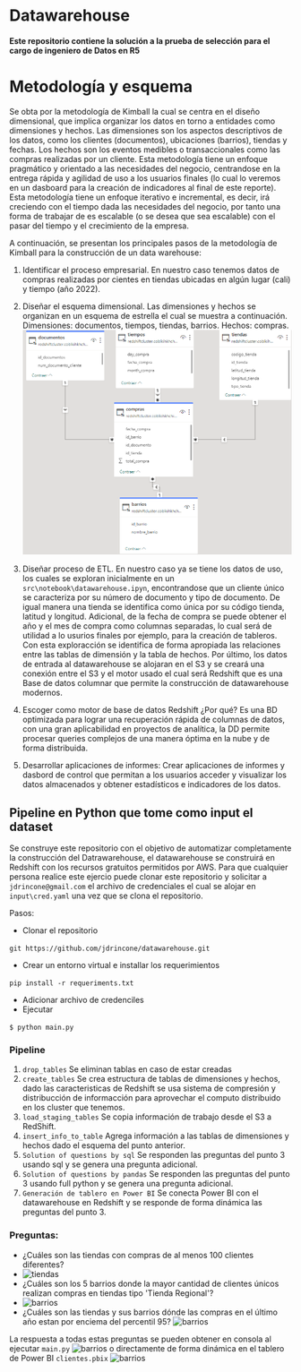 # Datawarehouse

#### Este repositorio contiene la solución a la prueba de selección para el cargo de ingeniero de Datos en R5

# Metodología y esquema

Se obta por la metodología de Kimball la cual se centra en el diseño dimensional, que implica organizar los datos 
en torno a entidades como dimensiones y hechos. Las dimensiones son los aspectos descriptivos de los datos,
como los clientes (documentos), ubicaciones (barrios), tiendas y fechas. Los hechos son los eventos medibles o transaccionales
como las compras realizadas por un cliente.
Esta metodología tiene un enfoque pragmático y orientado a las necesidades del negocio, centrandose en la entrega rápida
y agilidad de uso a los usuarios finales (lo cual lo veremos en un dasboard para la creación de indicadores al final 
de este reporte). Esta metodología tiene un enfoque iterativo e incremental, es decir, irá creciendo con el tiempo
dada las necesidades del negocio, por tanto una forma de trabajar de es escalable (o se desea que sea escalable) con 
el pasar del tiempo y el crecimiento de la empresa.

A continuación, se presentan los principales pasos de la metodología de Kimball para
la construcción de un data warehouse:


1.  Identificar el proceso empresarial. En nuestro caso tenemos datos de compras realizadas por cientes en tiendas
    ubicadas en algún lugar (cali) y tiempo (año 2022).
2. Diseñar el esquema dimensional. Las dimensiones y hechos se organizan en un esquema de estrella el cual se muestra
   a continuación.
   Dimensiones: documentos, tiempos, tiendas, barrios.
   Hechos: compras.
![Estrella](images/modelo_estrella.png)

3. Diseñar proceso de ETL. En nuestro caso ya se tiene los datos de uso, los cuales se exploran inicialmente en un
   `src\notebook\datawarehouse.ipyn`, encontrandose que un cliente único se caracteriza por su número de documento y tipo
   de documento. De igual manera una tienda se identifica como única por su código tienda, latitud y longitud. Adicional,
   de la fecha de compra se puede obtener el año y el mes de compra como columnas separadas, lo cual será de utilidad 
   a lo usurios finales por ejemplo, para la creación de tableros. Con esta exploracción se identifica de forma apropiada
   las relaciones entre las tablas de dimensión y la tabla de hechos. Por último, los datos de entrada al
   datawarehouse se alojaran en el S3 y se creará una conexión entre el S3 y el motor usado el cual será Redshift que
   es una Base de datos columnar que permite la construcción de datawarehouse modernos.
4. Escoger como motor de base de datos Redshift ¿Por qué? Es una BD optimizada para lograr una recuperación 
   rápida de columnas de datos, con una gran aplicabilidad en proyectos de analítica, la DD permite procesar queries
   complejos de una manera óptima en la nube y de forma distribuida.
5. Desarrollar aplicaciones de informes: Crear aplicaciones de informes y dasbord de control que permitan 
   a los usuarios acceder y visualizar los datos almacenados y obtener estadísticos e indicadores de los datos. 

## Pipeline en Python que tome como input el dataset
Se construye este repositorio con el objetivo de automatizar completamente la construcción del Datrawarehouse,
el datawarehouse se construirá en Redshift con los recursos gratuitos permitidos por AWS.
Para que cualquier persona realice este ejercio puede clonar este repositorio y solicitar a `jdrincone@gmail.com` el
archivo de credenciales el cual se alojar en `input\cred.yaml` una vez que se clona el repositorio.

Pasos:
- Clonar el repositorio

```git https://github.com/jdrincone/datawarehouse.git```

- Crear un entorno virtual e installar los requerimientos

```pip install -r requeriments.txt```

- Adicionar archivo de credenciles
- Ejecutar

```$ python main.py```

### Pipeline
1. ``drop_tables`` Se eliminan tablas en caso de estar creadas
2. ``create_tables`` Se crea estructura de tablas de dimensiones y hechos, dado las caracteristicas de Redshift se usa sistema de compresión 
    y distribucción de informacción para aprovechar el computo distribuido en los cluster que tenemos.
3.   ``load_staging_tables`` Se copia información de trabajo desde el S3 a RedShift.
4. ``insert_info_to_table`` Agrega información a las tablas de dimensiones y hechos dado el esquema del punto anterior.
5. ``Solution of questions by sql`` Se responden las preguntas del punto 3 usando sql y se genera una pregunta adicional.
6. ``Solution of questions by pandas`` Se responden las preguntas del punto 3 usando full python  y se genera una pregunta adicional.
7. ``Generación de tablero en Power BI`` Se conecta Power BI con el datawarehouse en Redshift y se responde de forma dinámica las preguntas del punto 3.

### Preguntas:
- ¿Cuáles son las tiendas con compras de al menos 100 clientes diferentes?
- ![tiendas](images/tiendas.png)
- ¿Cuáles son los 5 barrios donde la mayor cantidad de clientes únicos realizan compras en tiendas tipo 'Tienda Regional'?
-  ![barrios](images/barrios.png)
- ¿Cuáles son las tiendas y sus barrios dónde las compras en el último año estan por enciema 
    del percentil 95?
 ![barrios](images/percentil.png)

La respuesta a todas estas preguntas se pueden obtener en consola al ejecutar `main.py`
 ![barrios](images/consola.png)
o directamente de forma dinámica en el tablero de Power BI  `clientes.pbix`
 ![barrios](images/tablero.png)
